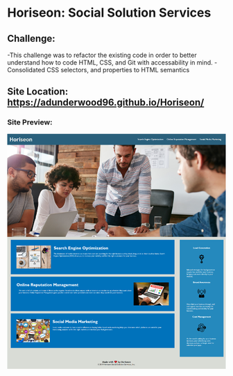# Horiseon: Social Solution Services 

## Challenge:
-This challenge was to refactor the existing code in order to better understand how to code HTML, CSS, and Git with accessability in mind.
-Consolidated CSS selectors, and properties to HTML semantics

## Site Location: https://adunderwood96.github.io/Horiseon/

### Site Preview:

![Horiseon](https://github.com/adunderwood96/Horiseon/blob/main/Develop/assets/images/horiseon-screenshot.png?raw=true)
